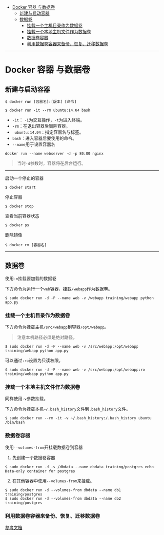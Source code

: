 <!--toc-->

* [Docker 容器 与数据卷](#docker-容器-与数据卷)
	* [新建与启动容器](#新建与启动容器)
	* [数据卷](#数据卷)
		* [挂载一个主机目录作为数据卷](#挂载一个主机目录作为数据卷)
		* [挂载一个本地主机文件作为数据卷](#挂载一个本地主机文件作为数据卷)
		* [数据卷容器](#数据卷容器)
		* [利用数据卷容器来备份、恢复、迁移数据卷](#利用数据卷容器来备份-恢复-迁移数据卷)

<!-- tocstop -->

-----

# Docker 容器 与数据卷

## 新建与启动容器

```
$ docker run [容器名]:[版本] [命令]
```
```
$ docker run -it --rm ubuntu:14.04 bash
```

* `-it`： `-i`为交互操作，`-t`为进入终端。
* `-rm`：在退出容器后删除容器。
* ` ubuntu:14.04`：指定容器名与标签。
* `bash`：进入容器后要使用的命令。
* `--name`用于设置容器名

````
docker run --name webserver -d -p 80:80 nginx
````

> 当时`-d`参数时，容器将在后台运行。

-----

启动一个停止的容器

```
$ docker start  
```

停止容器

```
$ docker stop
```

查看当前容器状态

```
$ docker ps
```

删除镜像

```
$ docker rm [容器名]
```

------

## 数据卷

使用`-v`挂载要加载的数据卷

下方命令为运行一个`web`容器，挂载`/webapp`作为数据卷。

```
$ sudo docker run -d -P --name web -v /webapp training/webapp python app.py
```

### 挂载一个主机目录作为数据卷

下方命令为挂载主机`/src/webapp`到容器`/opt/webapp`。

> 注意本机路径必须是绝对路径。

```
$ sudo docker run -d -P --name web -v /src/webapp:/opt/webapp training/webapp python app.py
```

可以通过`:ro`设置为只读权限。

```
$ sudo docker run -d -P --name web -v /src/webapp:/opt/webapp:ro
training/webapp python app.py
```

### 挂载一个本地主机文件作为数据卷

同样使用`-v`参数挂载。

下方命令为挂载本机`~/.bash_history`文件到`.bash_history`文件。

```
$ sudo docker run --rm -it -v ~/.bash_history:/.bash_history ubuntu /bin/bash
```

### 数据卷容器

使用`--volumes-from`开挂载数据卷到容器

1. 先创建一个数据卷容器

```
$ sudo docker run -d -v /dbdata --name dbdata training/postgres echo Data-only container for postgres
```
2. 在其他容器中使用`--volumes-from`来挂载。

```
$ sudo docker run -d --volumes-from dbdata --name db1 training/postgres
$ sudo docker run -d --volumes-from dbdata --name db2 training/postgres
```

### 利用数据卷容器来备份、恢复、迁移数据卷

[参考文档](https://yeasy.gitbooks.io/docker_practice/content/data_management/management.html)
